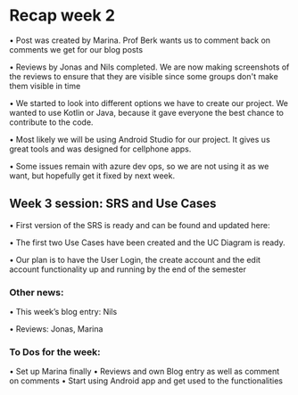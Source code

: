 # Recap week 2

• Post was created by Marina. Prof Berk wants us to comment back on comments we get for our blog posts

• Reviews by Jonas and Nils completed. We are now making screenshots of the reviews to ensure that they are visible since some groups don't make them visible in time

• We started to look into different options we have to create our project. We wanted to use Kotlin or Java, because it gave everyone the best chance to contribute to the code.

• Most likely we will be using Android Studio for our project. It gives us great tools and was designed for cellphone apps.

• Some issues remain with azure dev ops, so we are not using it as we want, but hopefully get it fixed by next week.


## Week 3 session: SRS and Use Cases

• First version of the SRS is ready and can be found and updated here:

• The first two Use Cases have been created and the UC Diagram is ready. 

• Our plan is to have the User Login, the create account and the edit account functionality up and running by the end of the semester 


### Other news:

• This week’s blog entry: Nils

• Reviews: Jonas, Marina 

### To Dos for the week:
• Set up Marina finally
• Reviews and own Blog entry as well as comment on comments
• Start using Android app and get used to the functionalities
